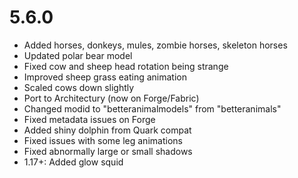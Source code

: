 # 5.6.0

- Added horses, donkeys, mules, zombie horses, skeleton horses
- Updated polar bear model
- Fixed cow and sheep head rotation being strange
- Improved sheep grass eating animation
- Scaled cows down slightly
- Port to Architectury (now on Forge/Fabric)
- Changed modid to "betteranimalmodels" from "betteranimals"
- Fixed metadata issues on Forge
- Added shiny dolphin from Quark compat
- Fixed issues with some leg animations
- Fixed abnormally large or small shadows
- 1.17+: Added glow squid